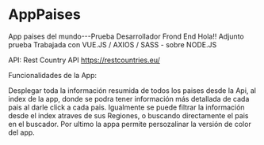 # AppPaises
App paises del mundo---Prueba Desarrollador Frond End
Hola!! Adjunto prueba Trabajada con VUE.JS / AXIOS / SASS - sobre NODE.JS

API: Rest Country API https://restcountries.eu/

Funcionalidades de la App:

Desplegar toda la información resumida de todos los paises desde la Api, al index de la app, donde se podra tener información más detallada de cada pais al darle click a cada pais. Igualmente se puede filtrar la información desde el index atraves de sus Regiones, o buscando directamente el pais en el buscador. Por ultimo la appa permite persozalinar la versión de color del app.



